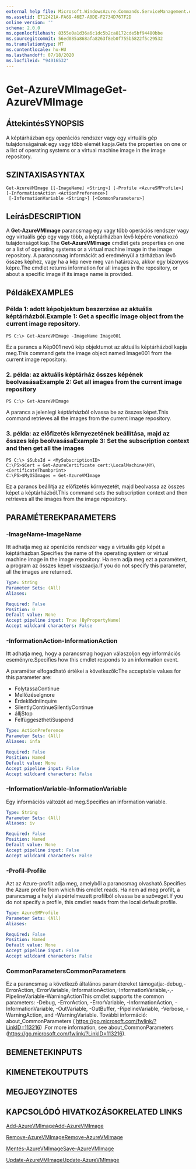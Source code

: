```yaml
---
external help file: Microsoft.WindowsAzure.Commands.ServiceManagement.dll-Help.xml
ms.assetid: E712421A-FA69-46E7-A0DE-F2734D767F2D
online version: ''
schema: 2.0.0
ms.openlocfilehash: 8355e0a1d36a6c1dc5b2ca8172cde5bf94480bbe
ms.sourcegitcommit: 56ed085a868afa8263f8eb0f755b5822f5c29532
ms.translationtype: MT
ms.contentlocale: hu-HU
ms.lasthandoff: 07/18/2020
ms.locfileid: "94016532"
---
```

# <span data-ttu-id="ff6fb-101">Get-AzureVMImage</span><span class="sxs-lookup"><span data-stu-id="ff6fb-101">Get-AzureVMImage</span></span>

## <span data-ttu-id="ff6fb-102">Áttekintés</span><span class="sxs-lookup"><span data-stu-id="ff6fb-102">SYNOPSIS</span></span>
<span data-ttu-id="ff6fb-103">A képtárházban egy operációs rendszer vagy egy virtuális gép tulajdonságainak egy vagy több elemét kapja.</span><span class="sxs-lookup"><span data-stu-id="ff6fb-103">Gets the properties on one or a list of operating systems or a virtual machine image in the image repository.</span></span>

## <span data-ttu-id="ff6fb-104">SZINTAXISA</span><span class="sxs-lookup"><span data-stu-id="ff6fb-104">SYNTAX</span></span>

```
Get-AzureVMImage [[-ImageName] <String>] [-Profile <AzureSMProfile>] [-InformationAction <ActionPreference>]
 [-InformationVariable <String>] [<CommonParameters>]
```

## <span data-ttu-id="ff6fb-105">Leírás</span><span class="sxs-lookup"><span data-stu-id="ff6fb-105">DESCRIPTION</span></span>
<span data-ttu-id="ff6fb-106">A **Get-AzureVMImage** parancsmag egy vagy több operációs rendszer vagy egy virtuális gép egy vagy több, a képtárházban lévő képére vonatkozó tulajdonságot kap.</span><span class="sxs-lookup"><span data-stu-id="ff6fb-106">The **Get-AzureVMImage** cmdlet gets properties on one or a list of operating systems or a virtual machine image in the image repository.</span></span>
<span data-ttu-id="ff6fb-107">A parancsmag információt ad eredményül a tárházban lévő összes képhez, vagy ha a kép neve meg van határozva, akkor egy bizonyos képre.</span><span class="sxs-lookup"><span data-stu-id="ff6fb-107">The cmdlet returns information for all images in the repository, or about a specific image if its image name is provided.</span></span>

## <span data-ttu-id="ff6fb-108">Példák</span><span class="sxs-lookup"><span data-stu-id="ff6fb-108">EXAMPLES</span></span>

### <span data-ttu-id="ff6fb-109">Példa 1: adott képobjektum beszerzése az aktuális képtárházból.</span><span class="sxs-lookup"><span data-stu-id="ff6fb-109">Example 1: Get a specific image object from the current image repository.</span></span>
```
PS C:\> Get-AzureVMImage -ImageName Image001
```

<span data-ttu-id="ff6fb-110">Ez a parancs a Kép001 nevű kép objektumot az aktuális képtárházból kapja meg.</span><span class="sxs-lookup"><span data-stu-id="ff6fb-110">This command gets the image object named Image001 from the current image repository.</span></span>

### <span data-ttu-id="ff6fb-111">2. példa: az aktuális képtárház összes képének beolvasása</span><span class="sxs-lookup"><span data-stu-id="ff6fb-111">Example 2: Get all images from the current image repository</span></span>
```
PS C:\> Get-AzureVMImage
```

<span data-ttu-id="ff6fb-112">A parancs a jelenlegi képtárházból olvassa be az összes képet.</span><span class="sxs-lookup"><span data-stu-id="ff6fb-112">This command retrieves all the images from the current image repository.</span></span>

### <span data-ttu-id="ff6fb-113">3. példa: az előfizetés környezetének beállítása, majd az összes kép beolvasása</span><span class="sxs-lookup"><span data-stu-id="ff6fb-113">Example 3: Set the subscription context and then get all the images</span></span>
```
PS C:\> $SubsId = <MySubscriptionID>
C:\PS>$Cert = Get-AzureCertificate cert:\LocalMachine\MY\<CertificateThumbprint>
C:\PS>$MyOSImages = Get-AzureVMImage
```

<span data-ttu-id="ff6fb-114">Ez a parancs beállítja az előfizetés környezetét, majd beolvassa az összes képet a képtárházból.</span><span class="sxs-lookup"><span data-stu-id="ff6fb-114">This command sets the subscription context and then retrieves all the images from the image repository.</span></span>

## <span data-ttu-id="ff6fb-115">PARAMÉTEREK</span><span class="sxs-lookup"><span data-stu-id="ff6fb-115">PARAMETERS</span></span>

### <span data-ttu-id="ff6fb-116">-ImageName</span><span class="sxs-lookup"><span data-stu-id="ff6fb-116">-ImageName</span></span>
<span data-ttu-id="ff6fb-117">Itt adhatja meg az operációs rendszer vagy a virtuális gép képét a képtárházban.</span><span class="sxs-lookup"><span data-stu-id="ff6fb-117">Specifies the name of the operating system or virtual machine image in the image repository.</span></span>
<span data-ttu-id="ff6fb-118">Ha nem adja meg ezt a paramétert, a program az összes képet visszaadja.</span><span class="sxs-lookup"><span data-stu-id="ff6fb-118">If you do not specify this parameter, all the images are returned.</span></span>

```yaml
Type: String
Parameter Sets: (All)
Aliases: 

Required: False
Position: 0
Default value: None
Accept pipeline input: True (ByPropertyName)
Accept wildcard characters: False
```

### <span data-ttu-id="ff6fb-119">-InformationAction</span><span class="sxs-lookup"><span data-stu-id="ff6fb-119">-InformationAction</span></span>
<span data-ttu-id="ff6fb-120">Itt adhatja meg, hogy a parancsmag hogyan válaszoljon egy információs eseményre.</span><span class="sxs-lookup"><span data-stu-id="ff6fb-120">Specifies how this cmdlet responds to an information event.</span></span>

<span data-ttu-id="ff6fb-121">A paraméter elfogadható értékei a következők:</span><span class="sxs-lookup"><span data-stu-id="ff6fb-121">The acceptable values for this parameter are:</span></span>

- <span data-ttu-id="ff6fb-122">Folytassa</span><span class="sxs-lookup"><span data-stu-id="ff6fb-122">Continue</span></span>
- <span data-ttu-id="ff6fb-123">Mellőzése</span><span class="sxs-lookup"><span data-stu-id="ff6fb-123">Ignore</span></span>
- <span data-ttu-id="ff6fb-124">Érdeklődni</span><span class="sxs-lookup"><span data-stu-id="ff6fb-124">Inquire</span></span>
- <span data-ttu-id="ff6fb-125">SilentlyContinue</span><span class="sxs-lookup"><span data-stu-id="ff6fb-125">SilentlyContinue</span></span>
- <span data-ttu-id="ff6fb-126">állj</span><span class="sxs-lookup"><span data-stu-id="ff6fb-126">Stop</span></span>
- <span data-ttu-id="ff6fb-127">Felfüggesztheti</span><span class="sxs-lookup"><span data-stu-id="ff6fb-127">Suspend</span></span>

```yaml
Type: ActionPreference
Parameter Sets: (All)
Aliases: infa

Required: False
Position: Named
Default value: None
Accept pipeline input: False
Accept wildcard characters: False
```

### <span data-ttu-id="ff6fb-128">-InformationVariable</span><span class="sxs-lookup"><span data-stu-id="ff6fb-128">-InformationVariable</span></span>
<span data-ttu-id="ff6fb-129">Egy információs változót ad meg.</span><span class="sxs-lookup"><span data-stu-id="ff6fb-129">Specifies an information variable.</span></span>

```yaml
Type: String
Parameter Sets: (All)
Aliases: iv

Required: False
Position: Named
Default value: None
Accept pipeline input: False
Accept wildcard characters: False
```

### <span data-ttu-id="ff6fb-130">-Profil</span><span class="sxs-lookup"><span data-stu-id="ff6fb-130">-Profile</span></span>
<span data-ttu-id="ff6fb-131">Azt az Azure-profilt adja meg, amelyből a parancsmag olvasható.</span><span class="sxs-lookup"><span data-stu-id="ff6fb-131">Specifies the Azure profile from which this cmdlet reads.</span></span>
<span data-ttu-id="ff6fb-132">Ha nem ad meg profilt, a parancsmag a helyi alapértelmezett profilból olvassa be a szöveget.</span><span class="sxs-lookup"><span data-stu-id="ff6fb-132">If you do not specify a profile, this cmdlet reads from the local default profile.</span></span>

```yaml
Type: AzureSMProfile
Parameter Sets: (All)
Aliases: 

Required: False
Position: Named
Default value: None
Accept pipeline input: False
Accept wildcard characters: False
```

### <span data-ttu-id="ff6fb-133">CommonParameters</span><span class="sxs-lookup"><span data-stu-id="ff6fb-133">CommonParameters</span></span>
<span data-ttu-id="ff6fb-134">Ez a parancsmag a következő általános paramétereket támogatja:-debug,-ErrorAction,-ErrorVariable,-InformationAction,-InformationVariable,-,-PipelineVariable-WarningAction</span><span class="sxs-lookup"><span data-stu-id="ff6fb-134">This cmdlet supports the common parameters: -Debug, -ErrorAction, -ErrorVariable, -InformationAction, -InformationVariable, -OutVariable, -OutBuffer, -PipelineVariable, -Verbose, -WarningAction, and -WarningVariable.</span></span> <span data-ttu-id="ff6fb-135">További információ: about_CommonParameters ( https://go.microsoft.com/fwlink/?LinkID=113216) .</span><span class="sxs-lookup"><span data-stu-id="ff6fb-135">For more information, see about_CommonParameters (https://go.microsoft.com/fwlink/?LinkID=113216).</span></span>

## <span data-ttu-id="ff6fb-136">BEMENETEK</span><span class="sxs-lookup"><span data-stu-id="ff6fb-136">INPUTS</span></span>

## <span data-ttu-id="ff6fb-137">KIMENETEK</span><span class="sxs-lookup"><span data-stu-id="ff6fb-137">OUTPUTS</span></span>

## <span data-ttu-id="ff6fb-138">MEGJEGYZI</span><span class="sxs-lookup"><span data-stu-id="ff6fb-138">NOTES</span></span>

## <span data-ttu-id="ff6fb-139">KAPCSOLÓDÓ HIVATKOZÁSOK</span><span class="sxs-lookup"><span data-stu-id="ff6fb-139">RELATED LINKS</span></span>

[<span data-ttu-id="ff6fb-140">Add-AzureVMImage</span><span class="sxs-lookup"><span data-stu-id="ff6fb-140">Add-AzureVMImage</span></span>](./Add-AzureVMImage.md)

[<span data-ttu-id="ff6fb-141">Remove-AzureVMImage</span><span class="sxs-lookup"><span data-stu-id="ff6fb-141">Remove-AzureVMImage</span></span>](./Remove-AzureVMImage.md)

[<span data-ttu-id="ff6fb-142">Mentés-AzureVMImage</span><span class="sxs-lookup"><span data-stu-id="ff6fb-142">Save-AzureVMImage</span></span>](./Save-AzureVMImage.md)

[<span data-ttu-id="ff6fb-143">Update-AzureVMImage</span><span class="sxs-lookup"><span data-stu-id="ff6fb-143">Update-AzureVMImage</span></span>](./Update-AzureVMImage.md)



